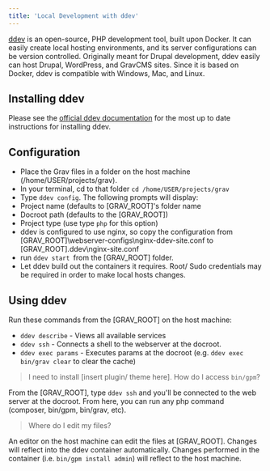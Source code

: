 ```yaml
---
title: 'Local Development with ddev'
---
```


[ddev](https://ddev.readthedocs.io) is an open-source, PHP development tool, built upon Docker.  It can easily create local hosting environments, and its server configurations can be version controlled.  Originally meant for Drupal development, ddev easily can host Drupal, WordPress, and GravCMS sites.  Since it is based on Docker, ddev is compatible with Windows, Mac, and Linux.


## Installing ddev

Please see the [official ddev documentation](https://ddev.readthedocs.io/en/latest/) for the most up to date instructions for installing ddev.  

## Configuration

* Place the Grav files in a folder on the host machine (/home/USER/projects/grav).
* In your terminal, cd to that folder `cd /home/USER/projects/grav`
* Type `ddev config`.  The following prompts will display:
 * Project name (defaults to \[GRAV_ROOT]'s folder name
 * Docroot path (defaults to the \[GRAV_ROOT])
 * Project type (use type `php` for this option)
* ddev is configured to use nginx, so copy the configuration from \[GRAV_ROOT]\webserver-configs\nginx-ddev-site.conf to \[GRAV_ROOT]\.ddev\nginx-site.conf
* run `ddev start `from the \[GRAV_ROOT] folder.
* Let ddev build out the containers it requires.  Root/ Sudo credentials may be required in order to make local hosts changes.

## Using ddev

Run these commands from the \[GRAV_ROOT] on the host machine:
* `ddev describe` - Views all available services
* `ddev ssh` - Connects a shell to the webserver at the docroot.
* `ddev exec params` - Executes params at the docroot (e.g. `ddev exec bin/grav clear` to clear the cache)

> I need to install \[insert plugin/ theme here].  How do I access `bin/gpm`?

From the \[GRAV_ROOT], type `ddev ssh` and you'll be connected to the web server at the docroot. From here, you can run any php command (composer, bin/gpm, bin/grav, etc).

> Where do I edit my files?

An editor on the host machine can edit the files at  \[GRAV_ROOT].  Changes will reflect into the ddev container automatically.  Changes performed in the container (i.e. `bin/gpm install admin`) will reflect to the host machine.



